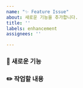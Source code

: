 ```yaml
---
name: "✨ Feature Issue"
about: 새로운 기능을 추가합니다.
title: ''
labels: enhancement
assignees: ''

---
```


### 🎯 새로운 기능

### ✏️ 작업할 내용
